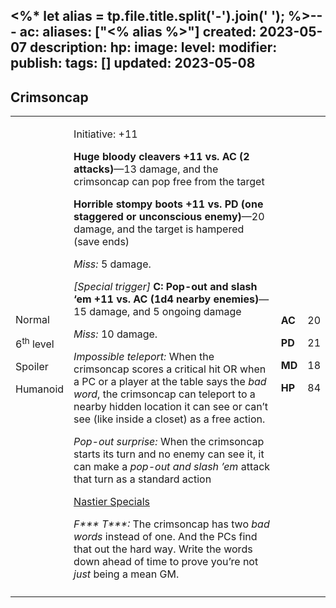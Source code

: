 <%* let alias = tp.file.title.split('-').join(' '); %>---
ac: 
aliases: ["<% alias %>"]
created: 2023-05-07
description: 
hp: 
image: 
level: 
modifier: 
publish: 
tags: []
updated: 2023-05-08
---

## Crimsoncap

<table>
<colgroup>
<col style="width: 16%" />
<col style="width: 72%" />
<col style="width: 5%" />
<col style="width: 5%" />
</colgroup>
<tbody>
<tr class="odd">
<td><p>Normal</p>
<p>6<sup>th</sup> level</p>
<p>Spoiler</p>
<p>Humanoid</p></td>
<td><p>Initiative: +11</p>
<p><strong>Huge bloody cleavers +11 vs. AC (2 attacks)</strong>—13
damage, and the crimsoncap can pop free from the target</p>
<p><strong>Horrible stompy boots +11 vs. PD (one staggered or
unconscious enemy)</strong>—20 damage, and the target is hampered (save
ends)</p>
<p><em>Miss:</em> 5 damage.</p>
<p><em>[Special trigger]</em> <strong>C: Pop-out and slash ‘em +11 vs.
AC (1d4 nearby enemies)</strong>—15 damage, and 5 ongoing damage</p>
<p><em>Miss:</em> 10 damage.</p>
<p><em>Impossible teleport:</em> When the crimsoncap scores a critical
hit OR when a PC or a player at the table says the <em>bad word</em>,
the crimsoncap can teleport to a nearby hidden location it can see or
can’t see (like inside a closet) as a free action.</p>
<p><em>Pop-out surprise:</em> When the crimsoncap starts its turn and no
enemy can see it, it can make a <em>pop-out and slash ’em</em> attack
that turn as a standard action</p>
<p><u>Nastier Specials</u></p>
<p><em>F*** T***:</em> The crimsoncap has two <em>bad words</em> instead
of one. And the PCs find that out the hard way. Write the words down
ahead of time to prove you’re not <em>just</em> being a mean
GM.</p></td>
<td><p><strong>AC</strong></p>
<p><strong>PD</strong></p>
<p><strong>MD</strong></p>
<p><strong>HP</strong></p></td>
<td><p>20</p>
<p>21</p>
<p>18</p>
<p>84</p></td>
</tr>
<tr class="even">
<td></td>
<td></td>
<td></td>
<td></td>
</tr>
</tbody>
</table>
